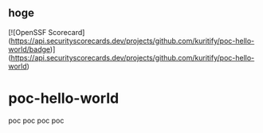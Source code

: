 ## hoge
[![OpenSSF Scorecard]
(https://api.securityscorecards.dev/projects/github.com/kuritify/poc-hello-world/badge)]
(https://api.securityscorecards.dev/projects/github.com/kuritify/poc-hello-world)

# poc-hello-world
poc
poc
poc
poc
